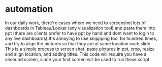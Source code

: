 # automation
In our daily work, there're cases where we need to screenshot lots of dashboards in Tableau/Looker (any visualization tool) and paste them into ppt (there are clients prefer to have ppt by hand and dont want to login to any live dashboards).It's annoying to use snippping tool for hundred times, and try to align the pictures so that they are at same location each slide. This is a simple process to screen shot, paste pictures in ppt, crop, resize and align location, and adding titles. This code will require you have a secound screen, since your first screen will be used to run these script.

